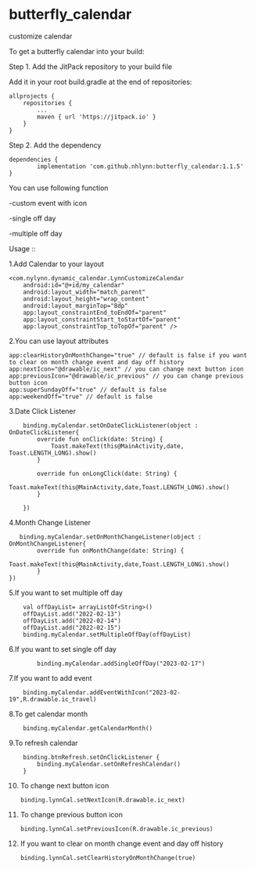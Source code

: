# butterfly_calendar
customize calendar

To get a butterfly calendar into your build:

Step 1. Add the JitPack repository to your build file

Add it in your root build.gradle at the end of repositories:

	allprojects {
		repositories {
			...
			maven { url 'https://jitpack.io' }
		}
	}
  
Step 2. Add the dependency

	dependencies {
	        implementation 'com.github.nhlynn:butterfly_calendar:1.1.5'
	}


You can use following function 

-custom event with icon

-single off day

-multiple off day

Usage ::

1.Add Calendar to your layout

    <com.nylynn.dynamic_calendar.LynnCustomizeCalendar
        android:id="@+id/my_calendar"
        android:layout_width="match_parent"
        android:layout_height="wrap_content"
        android:layout_marginTop="8dp"
        app:layout_constraintEnd_toEndOf="parent"
        app:layout_constraintStart_toStartOf="parent"
        app:layout_constraintTop_toTopOf="parent" />

2.You can use layout attributes

    app:clearHistoryOnMonthChange="true" // default is false if you want to clear on month change event and day off history
    app:nextIcon="@drawable/ic_next" // you can change next button icon
    app:previousIcon="@drawable/ic_previous" // you can change previous button icon
    app:superSundayOff="true" // default is false
    app:weekendOff="true" // default is false


3.Date Click Listener

        binding.myCalendar.setOnDateClickListener(object : OnDateClickListener{
            override fun onClick(date: String) {
                Toast.makeText(this@MainActivity,date, Toast.LENGTH_LONG).show()
            }

            override fun onLongClick(date: String) {
                Toast.makeText(this@MainActivity,date,Toast.LENGTH_LONG).show()
            }

        })


4.Month Change Listener

       binding.myCalendar.setOnMonthChangeListener(object : OnMonthChangeListener{
            override fun onMonthChange(date: String) {
                Toast.makeText(this@MainActivity,date,Toast.LENGTH_LONG).show()
            }
	})


5.If you want to set multiple off day

        val offDayList= arrayListOf<String>()
        offDayList.add("2022-02-13")
        offDayList.add("2022-02-14")
        offDayList.add("2022-02-15")
        binding.myCalendar.setMultipleOffDay(offDayList)
	
6.If you want to set single off day
	
            binding.myCalendar.addSingleOffDay("2023-02-17")
	
	

7.If you want to add event

        binding.myCalendar.addEventWithIcon("2023-02-19",R.drawable.ic_travel)
        

8.To get calendar month

        binding.myCalendar.getCalendarMonth()
        

9.To refresh calendar

        binding.btnRefresh.setOnClickListener {
            binding.myCalendar.setOnRefreshCalendar()
        }

10. To change next button icon
        
        binding.lynnCal.setNextIcon(R.drawable.ic_next)


11. To change previous button icon

        binding.lynnCal.setPreviousIcon(R.drawable.ic_previous)

12. If you want to clear on month change event and day off history

        binding.lynnCal.setClearHistoryOnMonthChange(true)


